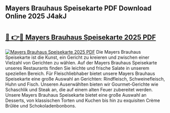 ## Mayers Brauhaus Speisekarte PDF Download Online 2025 J4akJ

# <h2><a href="http://gcdlbc3.nevu.top/?p=Mayers+Brauhaus+Speisekarte">🔗 👉🔴 Mayers Brauhaus Speisekarte 2025 PDF</a></h2>

[![Mayers Brauhaus Speisekarte 2025 PDF](https://i.imgur.com/dBaPXMq.png)](http://gcdlbc3.nevu.top/?p=Mayers+Brauhaus+Speisekarte)
Die Mayers Brauhaus Speisekarte ist die Kunst, ein Gericht zu kreieren und zwischen einer Vielzahl von Gerichten zu wählen. Auf der Mayers Brauhaus Speisekarte unseres Restaurants finden Sie leichte und frische Salate in unserem speziellen Bereich. Für Fleischliebhaber bietet unsere Mayers Brauhaus Speisekarte eine große Auswahl an Gerichten: Rindfleisch, Schweinefleisch, Huhn und Fisch. Unseren Auserwählten bieten wir Gourmet-Gerichte wie Schaschlik und Steak an, die auf einem alten Feuer zubereitet werden. Unsere Mayers Brauhaus Speisekarte bietet eine große Auswahl an Desserts, von klassischen Torten und Kuchen bis hin zu exquisiten Crème Brûlée und Schokoladenbonbons.
